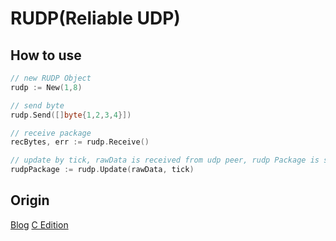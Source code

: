 # RUDP(Reliable UDP)

## How to use
```go
// new RUDP Object
rudp := New(1,8)

// send byte
rudp.Send([]byte{1,2,3,4}])

// receive package
recBytes, err := rudp.Receive()

// update by tick, rawData is received from udp peer, rudp Package is should send to peer
rudpPackage := rudp.Update(rawData, tick)
```

## Origin
[Blog](https://blog.codingnow.com/2016/03/reliable_udp.html)
[C Edition](https://github.com/cloudwu/rudp)

